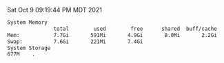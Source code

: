 Sat Oct  9 09:19:44 PM MDT 2021
```bash
System Memory
               total        used        free      shared  buff/cache   available
Mem:           7.7Gi       591Mi       4.9Gi       8.0Mi       2.2Gi       6.8Gi
Swap:          7.6Gi       221Mi       7.4Gi
System Storage
677M	.
```
